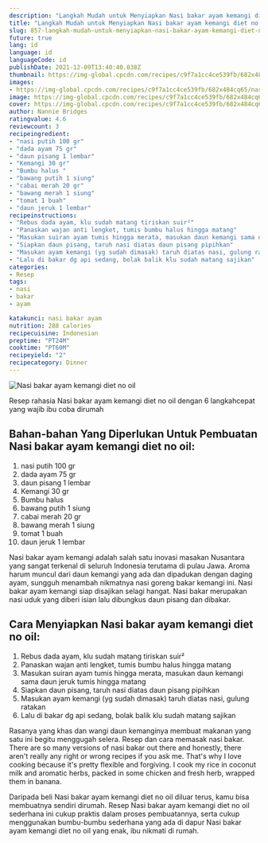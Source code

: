 ```yaml
---
description: "Langkah Mudah untuk Menyiapkan Nasi bakar ayam kemangi diet no oil yang Lezat"
title: "Langkah Mudah untuk Menyiapkan Nasi bakar ayam kemangi diet no oil yang Lezat"
slug: 857-langkah-mudah-untuk-menyiapkan-nasi-bakar-ayam-kemangi-diet-no-oil-yang-lezat
future: true
lang: id
language: id
languageCode: id
publishDate: 2021-12-09T13:40:40.038Z 
thumbnail: https://img-global.cpcdn.com/recipes/c9f7a1cc4ce539fb/682x484cq65/nasi-bakar-ayam-kemangi-diet-no-oil-foto-resep-utama.png
images:
- https://img-global.cpcdn.com/recipes/c9f7a1cc4ce539fb/682x484cq65/nasi-bakar-ayam-kemangi-diet-no-oil-foto-resep-utama.png
image: https://img-global.cpcdn.com/recipes/c9f7a1cc4ce539fb/682x484cq65/nasi-bakar-ayam-kemangi-diet-no-oil-foto-resep-utama.png
cover: https://img-global.cpcdn.com/recipes/c9f7a1cc4ce539fb/682x484cq65/nasi-bakar-ayam-kemangi-diet-no-oil-foto-resep-utama.png
author: Nannie Bridges
ratingvalue: 4.6
reviewcount: 3
recipeingredient:
- "nasi putih 100 gr"
- "dada ayam 75 gr"
- "daun pisang 1 lembar"
- "Kemangi 30 gr"
- "Bumbu halus "
- "bawang putih 1 siung"
- "cabai merah 20 gr"
- "bawang merah 1 siung"
- "tomat 1 buah"
- "daun jeruk 1 lembar"
recipeinstructions:
- "Rebus dada ayam, klu sudah matang tiriskan suir²"
- "Panaskan wajan anti lengket, tumis bumbu halus hingga matang"
- "Masukan suiran ayam tumis hingga merata, masukan daun kemangi sama daun jeruk tumis hingga matang"
- "Siapkan daun pisang, taruh nasi diatas daun pisang pipihkan"
- "Masukan ayam kemangi (yg sudah dimasak) taruh diatas nasi, gulung ratakan"
- "Lalu di bakar dg api sedang, bolak balik klu sudah matang sajikan"
categories:
- Resep
tags:
- nasi
- bakar
- ayam

katakunci: nasi bakar ayam 
nutrition: 288 calories
recipecuisine: Indonesian
preptime: "PT24M"
cooktime: "PT60M"
recipeyield: "2"
recipecategory: Dinner
---
```



![Nasi bakar ayam kemangi diet no oil](https://img-global.cpcdn.com/recipes/c9f7a1cc4ce539fb/682x484cq65/nasi-bakar-ayam-kemangi-diet-no-oil-foto-resep-utama.png)

Resep rahasia Nasi bakar ayam kemangi diet no oil    dengan 6 langkahcepat yang wajib ibu coba dirumah

<!--inarticleads1-->

## Bahan-bahan Yang Diperlukan Untuk Pembuatan Nasi bakar ayam kemangi diet no oil:

1. nasi putih 100 gr
1. dada ayam 75 gr
1. daun pisang 1 lembar
1. Kemangi 30 gr
1. Bumbu halus 
1. bawang putih 1 siung
1. cabai merah 20 gr
1. bawang merah 1 siung
1. tomat 1 buah
1. daun jeruk 1 lembar

Nasi bakar ayam kemangi adalah salah satu inovasi masakan Nusantara yang sangat terkenal di seluruh Indonesia terutama di pulau Jawa. Aroma harum muncul dari daun kemangi yang ada dan dipadukan dengan daging ayam, sungguh menambah nikmatnya nasi goreng bakar kemangi ini. Nasi bakar ayam kemangi siap disajikan selagi hangat. Nasi bakar merupakan nasi uduk yang diberi isian lalu dibungkus daun pisang dan dibakar. 

<!--inarticleads2-->

## Cara Menyiapkan Nasi bakar ayam kemangi diet no oil:

1. Rebus dada ayam, klu sudah matang tiriskan suir²
1. Panaskan wajan anti lengket, tumis bumbu halus hingga matang
1. Masukan suiran ayam tumis hingga merata, masukan daun kemangi sama daun jeruk tumis hingga matang
1. Siapkan daun pisang, taruh nasi diatas daun pisang pipihkan
1. Masukan ayam kemangi (yg sudah dimasak) taruh diatas nasi, gulung ratakan
1. Lalu di bakar dg api sedang, bolak balik klu sudah matang sajikan


Rasanya yang khas dan wangi daun kemanginya membuat makanan yang satu ini begitu menggugah selera. Resep dan cara memasak nasi bakar. There are so many versions of nasi bakar out there and honestly, there aren&#39;t really any right or wrong recipes if you ask me. That&#39;s why I love cooking because it&#39;s pretty flexible and forgiving. I cook my rice in coconut milk and aromatic herbs, packed in some chicken and fresh herb, wrapped them in banana. 

Daripada   beli  Nasi bakar ayam kemangi diet no oil  diluar terus, kamu  bisa membuatnya sendiri dirumah. Resep  Nasi bakar ayam kemangi diet no oil  sederhana ini cukup praktis dalam proses pembuatannya, serta cukup menggunakan bumbu-bumbu sederhana yang ada di dapur  Nasi bakar ayam kemangi diet no oil  yang enak, ibu nikmati di rumah.
